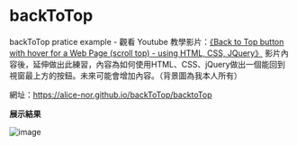 # backToTop
 backToTop pratice example - 觀看 Youtube 教學影片：[《Back to Top button with hover for a Web Page (scroll top) - using HTML, CSS, JQuery》](https://www.youtube.com/watch?v=f0mjuf-Zo-8) 影片內容後，延伸做出此練習，內容為如何使用HTML、CSS、jQuery做出一個能回到視窗最上方的按鈕。未來可能會增加內容。（背景圖為我本人所有）
 
 網址：https://alice-nor.github.io/backToTop/backtoTop

**展示結果** 
 
 ![image](https://github.com/Alice-nor/backToTop/blob/main/backtotop.jpg)
